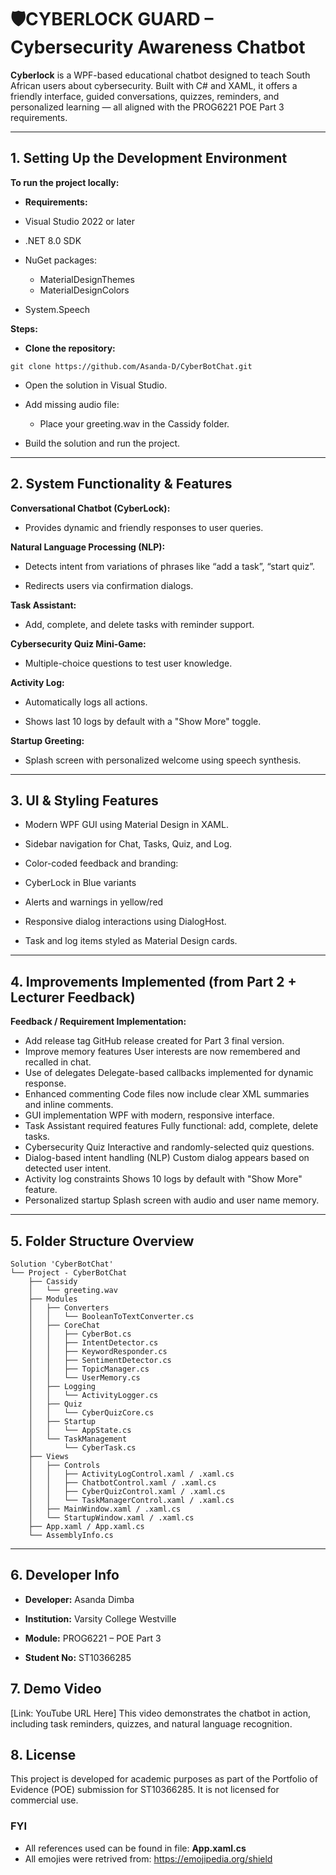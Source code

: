 # 🛡️CYBERLOCK GUARD – Cybersecurity Awareness Chatbot

**Cyberlock** is a WPF-based educational chatbot designed to teach South African users about cybersecurity. Built with C# and XAML, it offers a friendly interface, guided conversations, quizzes, reminders, and personalized learning — all aligned with the PROG6221 POE Part 3 requirements.

---

## 1. Setting Up the Development Environment
**To run the project locally:**
- **Requirements:**

- Visual Studio 2022 or later

- .NET 8.0 SDK 

- NuGet packages:
  - MaterialDesignThemes
  - MaterialDesignColors

- System.Speech

**Steps:**
- **Clone the repository:**

```git clone https://github.com/Asanda-D/CyberBotChat.git```

- Open the solution in Visual Studio.

- Add missing audio file:
  - Place your greeting.wav in the Cassidy folder.

- Build the solution and run the project.

---

## 2. System Functionality & Features

**Conversational Chatbot (CyberLock):** 
- Provides dynamic and friendly responses to user queries.

**Natural Language Processing (NLP):**
- Detects intent from variations of phrases like “add a task”, “start quiz”.

- Redirects users via confirmation dialogs.

**Task Assistant:**
- Add, complete, and delete tasks with reminder support.

**Cybersecurity Quiz Mini-Game:**
- Multiple-choice questions to test user knowledge.

**Activity Log:**
- Automatically logs all actions.

- Shows last 10 logs by default with a "Show More" toggle.

**Startup Greeting:**
- Splash screen with personalized welcome using speech synthesis.

---

## 3. UI & Styling Features

- Modern WPF GUI using Material Design in XAML.

- Sidebar navigation for Chat, Tasks, Quiz, and Log.

- Color-coded feedback and branding:

- CyberLock in Blue variants

- Alerts and warnings in yellow/red

- Responsive dialog interactions using DialogHost.

- Task and log items styled as Material Design cards.

---

## 4. Improvements Implemented (from Part 2 + Lecturer Feedback)

**Feedback / Requirement	Implementation:**

- Add release tag	GitHub release created for Part 3 final version.
- Improve memory features	User interests are now remembered and recalled in chat.
- Use of delegates	Delegate-based callbacks implemented for dynamic response.
- Enhanced commenting	Code files now include clear XML summaries and inline comments.
- GUI implementation	WPF with modern, responsive interface.
- Task Assistant required features	Fully functional: add, complete, delete tasks.
- Cybersecurity Quiz	Interactive and randomly-selected quiz questions.
- Dialog-based intent handling (NLP)	Custom dialog appears based on detected user intent.
- Activity log constraints	Shows 10 logs by default with "Show More" feature.
- Personalized startup	Splash screen with audio and user name memory.

---

## 5. Folder Structure Overview

```
Solution 'CyberBotChat'
└── Project - CyberBotChat
    ├── Cassidy
    │   └── greeting.wav
    ├── Modules
    │   ├── Converters
    │   │   └── BooleanToTextConverter.cs
    │   ├── CoreChat
    │   │   ├── CyberBot.cs
    │   │   ├── IntentDetector.cs
    │   │   ├── KeywordResponder.cs
    │   │   ├── SentimentDetector.cs
    │   │   ├── TopicManager.cs
    │   │   └── UserMemory.cs
    │   ├── Logging
    │   │   └── ActivityLogger.cs
    │   ├── Quiz
    │   │   └── CyberQuizCore.cs
    │   ├── Startup
    │   │   └── AppState.cs
    │   └── TaskManagement
    │       └── CyberTask.cs
    ├── Views
    │   ├── Controls
    │   │   ├── ActivityLogControl.xaml / .xaml.cs
    │   │   ├── ChatbotControl.xaml / .xaml.cs
    │   │   ├── CyberQuizControl.xaml / .xaml.cs
    │   │   └── TaskManagerControl.xaml / .xaml.cs
    │   ├── MainWindow.xaml / .xaml.cs
    │   └── StartupWindow.xaml / .xaml.cs
    ├── App.xaml / App.xaml.cs
    └── AssemblyInfo.cs
```

---

## 6. Developer Info

- **Developer:** Asanda Dimba

- **Institution:** Varsity College Westville

- **Module:** PROG6221 – POE Part 3

- **Student No:** ST10366285

## 7. Demo Video

[Link: YouTube URL Here]
This video demonstrates the chatbot in action, including task reminders, quizzes, and natural language recognition.

## 8. License
This project is developed for academic purposes as part of the Portfolio of Evidence (POE) submission for ST10366285.
It is not licensed for commercial use.

### FYI
- All references used can be found in file: **App.xaml.cs**
- All emojies were retrived from: https://emojipedia.org/shield
